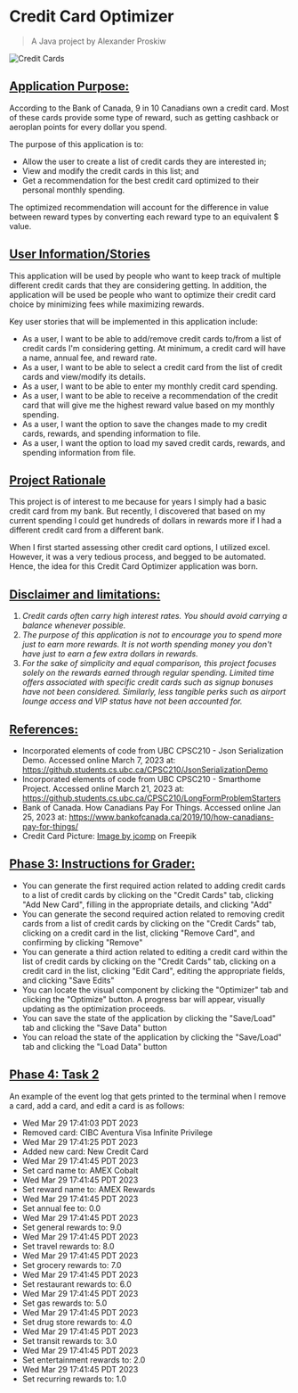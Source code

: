 # Credit Card Optimizer
> A Java project by Alexander Proskiw

![Credit Cards](data/credit-card-picture.jpg)

## <ins>Application Purpose:</ins>
According to the Bank of Canada, 9 in 10 Canadians own a credit card. Most of
these cards provide some type of reward, such as getting cashback or aeroplan points 
for every dollar you spend.

The purpose of this application is to:
- Allow the user to create a list of credit cards they are interested in;
- View and modify the credit cards in this list; and 
- Get a recommendation for the best credit card optimized to their personal monthly spending. 

The optimized recommendation will account for the difference in value between reward types 
by converting each reward type to an equivalent $ value.

## <ins>User Information/Stories</ins>
This application will be used by people who want to keep track of multiple different credit cards
that they are considering getting. In addition, the application will be used be people who want 
to optimize their credit card choice by minimizing fees while maximizing rewards.

Key user stories that will be implemented in this application include:
- As a user, I want to be able to add/remove credit cards to/from a list of credit cards I'm considering getting. At minimum, a credit card will have a name, annual fee, and reward rate.
- As a user, I want to be able to select a credit card from the list of credit cards and view/modify its details.
- As a user, I want to be able to enter my monthly credit card spending.
- As a user, I want to be able to receive a recommendation of the credit card that will give me the highest reward value based on my monthly spending.
- As a user, I want the option to save the changes made to my credit cards, rewards, and spending information to file.
- As a user, I want the option to load my saved credit cards, rewards, and spending information from file.

## <ins>Project Rationale</ins>
This project is of interest to me because for years I simply 
had a basic credit card from my bank. But recently, I discovered
that based on my current spending I could get hundreds of dollars 
in rewards more if I had a different credit card from a different bank.

When I first started assessing other credit card options, I utilized excel.
However, it was a very tedious process, and begged to be automated.
Hence, the idea for this Credit Card Optimizer application was born.

## <ins>Disclaimer and limitations:</ins>
1. *Credit cards often carry high interest rates. 
You should avoid carrying a balance whenever possible.* 
2. *The purpose of this application is not to encourage
you to spend more just to earn more rewards. It is not worth spending
money you don't have just to earn a few extra dollars in
rewards.*
3. *For the sake of simplicity and equal comparison, this project focuses 
solely on the rewards earned through regular spending. Limited time 
offers associated with specific credit cards such as signup bonuses have 
not been considered. Similarly, less tangible perks such as airport lounge 
access and VIP status have not been accounted for.*

## <ins>References:</ins>
- Incorporated elements of code from UBC CPSC210 - Json Serialization Demo. Accessed online March 7, 2023 at: https://github.students.cs.ubc.ca/CPSC210/JsonSerializationDemo
- Incorporated elements of code from UBC CPSC210 - Smarthome Project. Accessed online March 21, 2023 at: https://github.students.cs.ubc.ca/CPSC210/LongFormProblemStarters
- Bank of Canada. How Canadians Pay For Things. Accessed online Jan 25, 2023 at: https://www.bankofcanada.ca/2019/10/how-canadians-pay-for-things/
- Credit Card Picture: <a href="https://www.freepik.com/free-photo/credit-card-payment-buy-sell-products-service_5469634.htm#query=credit%20cards&position=1&from_view=search&track=sph">Image by jcomp</a> on Freepik

## <ins>Phase 3: Instructions for Grader:</ins>
- You can generate the first required action related to adding credit cards to a list of credit cards by clicking on the "Credit Cards" tab, clicking "Add New Card", filling in the appropriate details, and clicking "Add"
- You can generate the second required action related to removing credit cards from a list of credit cards by clicking on the "Credit Cards" tab, clicking on a credit card in the list, clicking "Remove Card", and confirming by clicking "Remove"
- You can generate a third action related to editing a credit card within the list of credit cards by clicking on the "Credit Cards" tab, clicking on a credit card in the list, clicking "Edit Card", editing the appropriate fields, and clicking "Save Edits"
- You can locate the visual component by clicking the "Optimizer" tab and clicking the "Optimize" button. A progress bar will appear, visually updating as the optimization proceeds.
- You can save the state of the application by clicking the "Save/Load" tab and clicking the "Save Data" button
- You can reload the state of the application by clicking the "Save/Load" tab and clicking the "Load Data" button

## <ins>Phase 4: Task 2</ins>
An example of the event log that gets printed to the terminal when I remove a card, add a card, and edit a card is as follows:
- Wed Mar 29 17:41:03 PDT 2023
- Removed card: CIBC Aventura Visa Infinite Privilege
- Wed Mar 29 17:41:25 PDT 2023
- Added new card: New Credit Card
- Wed Mar 29 17:41:45 PDT 2023
- Set card name to: AMEX Cobalt
- Wed Mar 29 17:41:45 PDT 2023
- Set reward name to: AMEX Rewards
- Wed Mar 29 17:41:45 PDT 2023
- Set annual fee to: 0.0
- Wed Mar 29 17:41:45 PDT 2023
- Set general rewards to: 9.0
- Wed Mar 29 17:41:45 PDT 2023
- Set travel rewards to: 8.0
- Wed Mar 29 17:41:45 PDT 2023
- Set grocery rewards to: 7.0
- Wed Mar 29 17:41:45 PDT 2023
- Set restaurant rewards to: 6.0
- Wed Mar 29 17:41:45 PDT 2023
- Set gas rewards to: 5.0
- Wed Mar 29 17:41:45 PDT 2023
- Set drug store rewards to: 4.0
- Wed Mar 29 17:41:45 PDT 2023
- Set transit rewards to: 3.0
- Wed Mar 29 17:41:45 PDT 2023
- Set entertainment rewards to: 2.0
- Wed Mar 29 17:41:45 PDT 2023
- Set recurring rewards to: 1.0